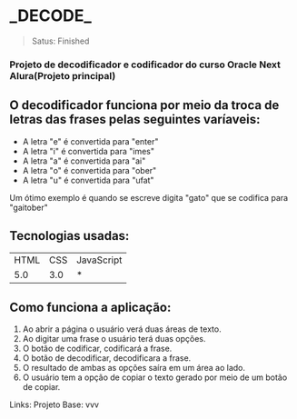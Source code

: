 <h1>_DECODE_</h1>

>Satus: Finished


### Projeto de decodificador e codificador do curso Oracle Next Alura(Projeto principal)

## O decodificador funciona por meio da troca de letras das frases pelas seguintes varíaveis:
+ A letra "e" é convertida para "enter"
+ A letra "i" é convertida para "imes"
+ A letra "a" é convertida para "ai"
+ A letra "o" é convertida para "ober"
+ A letra "u" é convertida para "ufat"

Um ótimo exemplo é quando se escreve digita "gato" que se codifica para "gaitober"

## Tecnologias usadas:
<table>
    <tr>
     <td>HTML</td>
     <td>CSS</td>
     <td>JavaScript</td>
    </tr> 
    <tr>
        <td>5.0</td>
        <td>3.0</td>
        <td>*</td>
    </tr>  
</table>

## Como funciona a aplicação:
1) Ao abrir a página o usuário verá duas áreas de texto.
2) Ao digitar uma frase o usuário terá duas opções.
3) O botão de codificar, codificará a frase.
4) O botão de decodificar, decodificara a frase.
5) O resultado de ambas as opções saíra em um área ao lado.
6) O usuário tem a opção de copiar o texto gerado por meio de um botão de copiar. 

Links:
Projeto Base:
vvv
